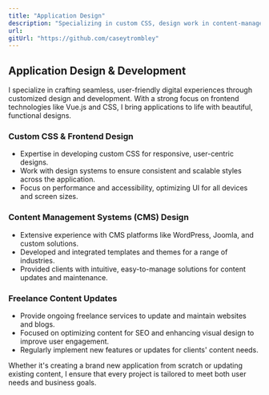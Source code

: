 ```yaml
---
title: "Application Design"
description: "Specializing in custom CSS, design work in content-managed systems, and freelance content updates."
url:
gitUrl: "https://github.com/caseytrombley"
---
```


## Application Design & Development

I specialize in crafting seamless, user-friendly digital experiences through customized design and development. With a strong focus on frontend technologies like Vue.js and CSS, I bring applications to life with beautiful, functional designs.

### Custom CSS & Frontend Design

- Expertise in developing custom CSS for responsive, user-centric designs.
- Work with design systems to ensure consistent and scalable styles across the application.
- Focus on performance and accessibility, optimizing UI for all devices and screen sizes.

### Content Management Systems (CMS) Design

- Extensive experience with CMS platforms like WordPress, Joomla, and custom solutions.
- Developed and integrated templates and themes for a range of industries.
- Provided clients with intuitive, easy-to-manage solutions for content updates and maintenance.

### Freelance Content Updates

- Provide ongoing freelance services to update and maintain websites and blogs.
- Focused on optimizing content for SEO and enhancing visual design to improve user engagement.
- Regularly implement new features or updates for clients' content needs.

Whether it's creating a brand new application from scratch or updating existing content, I ensure that every project is tailored to meet both user needs and business goals.
